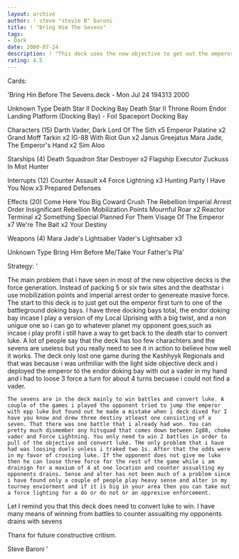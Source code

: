 ```yaml
---
layout: archive
author: ! steve "stevie B" baroni
title: ! "Bring Him The Sevens"
tags:
- Dark
date: 2000-07-24
description: ! "This deck uses the new objective to get out the emperor quik and convert luke even faster."
rating: 4.5
---
```

Cards: 

'Bring Hin Before The Sevens.deck - Mon Jul 24 194313 2000


Unknown Type
Death Star II Docking Bay
Death Star II Throne Room
Endor Landing Platform (Docking Bay) - Foil
Spaceport Docking Bay

Characters (15)
Darth Vader, Dark Lord Of The Sith  x5
Emperor Palatine  x2
Grand Moff Tarkin  x2
IG-88 With Riot Gun  x2
Janus Greejatus
Mara Jade, The Emperor's Hand	x2
Sim Aloo

Starships (4)
Death Squadron Star Destroyer  x2
Flagship Executor
Zuckuss In Mist Hunter

Interrupts (12)
Counter Assault  x4
Force Lightning  x3
Hunting Party
I Have You Now	x3
Prepared Defenses

Effects (20)
Come Here You Big Coward
Crush The Rebellion
Imperial Arrest Order
Insignificant Rebellion
Mobilization Points
Mournful Roar  x2
Reactor Terminal  x2
Something Special Planned For Them
Visage Of The Emperor  x7
We're The Bait  x2
Your Destiny

Weapons (4)
Mara Jade's Lightsaber
Vader's Lightsaber  x3

Unknown Type
Bring Him Before Me/Take Your Father's Pla'

Strategy: '

The main problem that i have seen in most of the new objective decks is the force generation. Instead of packing 5 or six twix sites and the deathstar i use mobilization points and imperial arrest order to genereate masive force. The start to this deck is to just get out the emperor first turn to one of the battleground doking bays. I have three docking bays total, the endor doking bay incase I play a version of my Local Uprising with a big twist, and a non unigue one so i can go to whatever planet my opponent goes,such as incase i play profit i still have a way to get back to the death star to convert luke.
   A lot of people say that the deck has too few charachters and the sevens are useless but you really need to see it in action to believe how well it works. The deck only lost one game during the Kashhyyk  Regionals and that was because i was unfmiliar with the light side objective deck and i deployed the emperor to the endor doking bay with out a vader in my hand and i had to loose 3 force a turn for about 4 turns becuase i could not find a vader.

    The sevens are in the deck mainly to win battles and convert luke. A couple of the games i played the opponent tried to jump the emperor with epp luke but found out he made a mistake when i deck dived for I have you know and drew three destiny atleast one consisting of a seven. That there was one battle that i already had won. You can pretty much dismember any hitsquad that comes down between Ig88, choke vader and Force Lightning. You only need to win 2 battles in order to pull of the objective and convert luke. THe only problem that i have had was loosing duels unless i traked two 1s. After that the odds were in my favor of crossing luke. If the opponent does not give me luke then he can loose three force for the rest of the game while i am drainign for a maxium of 4 at one location and counter assualting my opponents drains. Sense and alter has not been much of a problem since i have found only a couple of people play heavy sense and alter in my tourney enviorment and if it is big in your area then you can take out a force lighting for a do or do not or an oppresive enforcement.

  Let I remind you that this deck does need to convert luke to win. I have many means of winning from battles to counter assualting my opponents drains with sevens

Thanx for future constructive critism.

Steve Baroni '